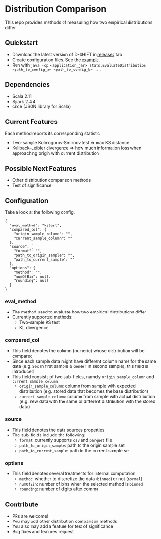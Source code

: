 # Distribution Comparison

This repo provides methods of measuring how two empirical distributions differ.

## Quickstart

- Download the latest version of D-SHIFT in <a href="https://github.com/albertusk95/distribution-shift/releases">releases</a> tab
- Create configuration files. See the <a href="https://github.com/albertusk95/distribution-shift/blob/master/src/main/resources/example_config.json">example</a>.
- Run with `java -cp <application_jar> stats.EvaluateDistribution <path_to_config_a> <path_to_config_b> ...`

## Dependencies

- Scala 2.11
- Spark 2.4.4
- circe (JSON library for Scala)

## Current Features

Each method reports its corresponding statistic
- Two-sample Kolmogorov-Smirnov test => max KS distance
- Kullback–Leibler divergence => how much information loss when approaching origin with current distribution

## Possible Next Features

- Other distribution comparison methods
- Test of significance

## Configuration

Take a look at the following config.

```
{
  "eval_method": "kstest",
  "compared_col": {
    "origin_sample_column": "",
    "current_sample_column": ""
  },
  "source": {
    "format": "",
    "path_to_origin_sample": "",
    "path_to_current_sample": ""
  },
  "options": {
    "method": "",
    "numOfBin": null,
    "rounding": null
  }
}
```

### eval_method

- The method used to evaluate how two empirical distributions differ
- Currently supported methods:
    - Two-sample KS test
    - KL divergence

### compared_col

- This field denotes the column (numeric) whose distribution will be compared
- Since each sample data might have different column name for the same data (e.g. `Sex` in first sample & `Gender` in second sample), this field is introduced
- This field consists of two sub-fields, namely `origin_sample_column` and `current_sample_column`
   - `origin_sample_column`: column from sample with expected distribution (e.g. stored data that becomes the base distribution)
   - `current_sample_column`: column from sample with actual distribution (e.g. new data with the same or different distribution with the stored data)

### source

- This field denotes the data sources properties
- The sub-fields include the following:
    - `format`: currently supports `csv` and `parquet` file
    - `path_to_origin_sample`: path to the origin sample set
    - `path_to_current_sample`: path to the current sample set
    
### options

- This field denotes several treatments for internal computation
   - `method`: whether to discretize the data (`binned`) or not (`normal`)
   - `numOfBin`: number of bins when the selected method is `binned`
   - `rounding`: number of digits after comma
    
## Contribute

- PRs are welcome!
- You may add other distribution comparison methods
- You also may add a feature for test of significance
- Bug fixes and features request
